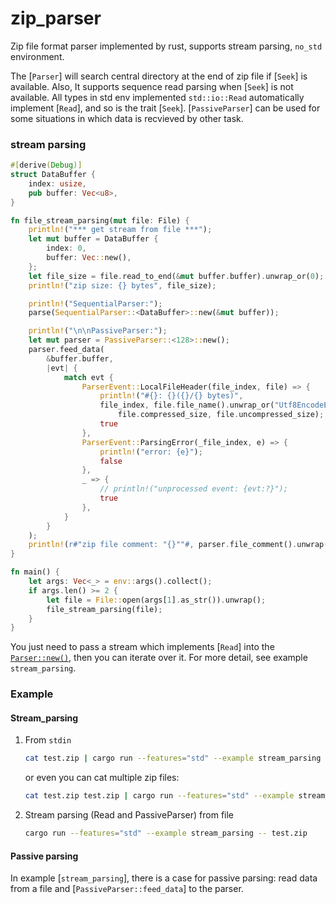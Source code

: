 # zip_parser

Zip file format parser implemented by rust, supports stream parsing, `no_std` environment.

The [`Parser`] will search central directory at the end of zip file if [`Seek`] is available.
Also, It supports sequence read parsing when [`Seek`] is not available.
All types in std env implemented `std::io::Read` automatically implement [`Read`], and so is the trait [`Seek`].
[`PassiveParser`] can be used for some situations in which data is recvieved by other task.

### stream parsing
```rust
#[derive(Debug)]
struct DataBuffer {
    index: usize,
    pub buffer: Vec<u8>,
}

fn file_stream_parsing(mut file: File) {
    println!("*** get stream from file ***");
    let mut buffer = DataBuffer {
        index: 0,
        buffer: Vec::new(),
    };
    let file_size = file.read_to_end(&mut buffer.buffer).unwrap_or(0);
    println!("zip size: {} bytes", file_size);

    println!("SequentialParser:");
    parse(SequentialParser::<DataBuffer>::new(&mut buffer));

    println!("\n\nPassiveParser:");
    let mut parser = PassiveParser::<128>::new();
    parser.feed_data(
        &buffer.buffer,
        |evt| {
            match evt {
                ParserEvent::LocalFileHeader(file_index, file) => {
                    println!("#{}: {}({}/{} bytes)",
                    file_index, file.file_name().unwrap_or("Utf8EncodeErr"),
                        file.compressed_size, file.uncompressed_size);
                    true
                },
                ParserEvent::ParsingError(_file_index, e) => {
                    println!("error: {e}");
                    false
                },
                _ => {
                    // println!("unprocessed event: {evt:?}");
                    true
                },
            }
        }
    );
    println!(r#"zip file comment: "{}""#, parser.file_comment().unwrap())
}

fn main() {
    let args: Vec<_> = env::args().collect();
    if args.len() >= 2 {
        let file = File::open(args[1].as_str()).unwrap();
        file_stream_parsing(file);
    }
}
```
You just need to pass a stream which implements [`Read`] into the [`Parser::new()`](struct.Parser.html#method.new),
then you can iterate over it. For more detail, see example `stream_parsing`.

### Example
#### Stream_parsing
1. From `stdin`
    ```bash
    cat test.zip | cargo run --features="std" --example stream_parsing
    ```
    or even you can cat multiple zip files:
    ```bash
    cat test.zip test.zip | cargo run --features="std" --example stream_parsing
    ```
2. Stream parsing (Read and PassiveParser) from file
    ```bash
    cargo run --features="std" --example stream_parsing -- test.zip
    ```
#### Passive parsing
In example [`stream_parsing`], there is a case for passive parsing:
read data from a file and [`PassiveParser::feed_data`] to the parser.
